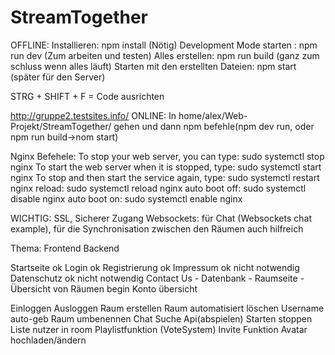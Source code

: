 # StreamTogether

OFFLINE:
Installieren: 							        npm install				(Nötig)
Development Mode starten : 				  npm run dev				(Zum arbeiten und testen)
Alles erstellen: 						        npm run build			(ganz zum schluss wenn alles läuft)
Starten mit den erstellten Dateien: npm start				(später für den Server)

STRG + SHIFT + F = Code ausrichten

http://gruppe2.testsites.info/
ONLINE: In home/alex/Web-Projekt/StreamTogether/ gehen und dann npm befehle(npm dev run, oder npm run build->nom start)

Nginx Befehele:
To stop your web server, you can type:              sudo systemctl stop nginx
To start the web server when it is stopped, type:   sudo systemctl start nginx
To stop and then start the service again, type:     sudo systemctl restart nginx
reload:                                             sudo systemctl reload nginx
auto boot off:                                      sudo systemctl disable nginx
auto boot on:                                       sudo systemctl enable nginx


WICHTIG: SSL, Sicherer Zugang
Websockets: für Chat (Websockets chat example), für die Synchronisation zwischen den Räumen auch hilfreich

Thema:                                  Frontend               Backend

Startseite                              ok
Login                                   ok
Registrierung                           ok
Impressum                               ok					        nicht notwendig
Datenschutz                             ok					        nicht notwendig
Contact Us                              -
Datenbank                               -
Raumseite                               -
Übersicht von Räumen                    begin
Konto übersicht                         

Einloggen
Ausloggen
Raum erstellen
Raum automatisiert löschen
Username auto-geb
Raum umbenennen
Chat
Suche
Api(abspielen)
Starten stoppen
Liste nutzer in room
Playlistfunktion
(VoteSystem)
Invite Funktion
Avatar hochladen/ändern
